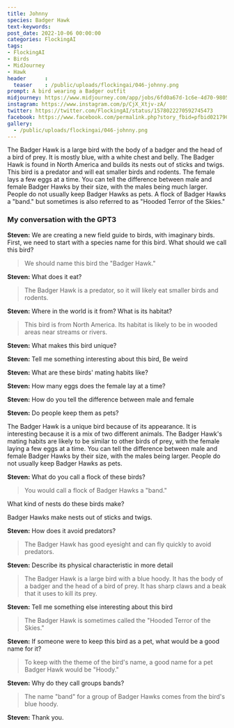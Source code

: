 ```yaml
---
title: Johnny
species: Badger Hawk
text-keywords: 
post_date: 2022-10-06 00:00:00
categories: FlockingAI
tags:
- FlockingAI
- Birds
- MidJourney 
- Hawk
header      :
  teaser    : /public/uploads/flockingai/046-johnny.png
prompt: A bird wearing a Badger outfit
midjourney: https://www.midjourney.com/app/jobs/6fd0a67d-1c6e-4d70-9805-eb86c8abd877
instagram: https://www.instagram.com/p/CjX_Xtjv-zA/
twitter: https://twitter.com/FlockingAI/status/1578022270592745473
facebook: https://www.facebook.com/permalink.php?story_fbid=pfbid02179CVu3CcjcgvTAoumpffDDWHee3tmSVrZAaKTYvNao1r2PLzWGhhE1Kb49NoHH8l&id=100084908943138
gallery: 
  - /public/uploads/flockingai/046-johnny.png
---
```


The Badger Hawk is a large bird with the body of a badger and the head of a bird of prey. It is mostly blue, with a white chest and belly. The Badger Hawk is found in North America and builds its nests out of sticks and twigs. This bird is a predator and will eat smaller birds and rodents. The female lays a few eggs at a time. You can tell the difference between male and female Badger Hawks by their size, with the males being much larger. People do not usually keep Badger Hawks as pets. A flock of Badger Hawks a "band." but sometimes is also referred to as "Hooded Terror of the Skies."

### My conversation with the GPT3

**Steven:** We are creating a new field guide to birds, with imaginary birds. First, we need to start with a species name for this bird. What should we call this bird?

> We should name this bird the "Badger Hawk."

**Steven:** What does it eat?

> The Badger Hawk is a predator, so it will likely eat smaller birds and rodents.

**Steven:** Where in the world is it from? What is its habitat?

> This bird is from North America. Its habitat is likely to be in wooded areas near streams or rivers.

**Steven:** What makes this bird unique?

**Steven:** Tell me something interesting about this bird, Be weird

**Steven:** What are these birds' mating habits like?

**Steven:** How many eggs does the female lay at a time?

**Steven:** How do you tell the difference between male and female

**Steven:** Do people keep them as pets?

The Badger Hawk is a unique bird because of its appearance. It is interesting because it is a mix of two different animals. The Badger Hawk's mating habits are likely to be similar to other birds of prey, with the female laying a few eggs at a time. You can tell the difference between male and female Badger Hawks by their size, with the males being larger. People do not usually keep Badger Hawks as pets.

**Steven:** What do you call a flock of these birds?

> You would call a flock of Badger Hawks a "band."

What kind of nests do these birds make?

Badger Hawks make nests out of sticks and twigs.

**Steven:** How does it avoid predators?

> The Badger Hawk has good eyesight and can fly quickly to avoid predators.

**Steven:** Describe its physical characteristic in more detail

> The Badger Hawk is a large bird with a blue hoody. It has the body of a badger and the head of a bird of prey. It has sharp claws and a beak that it uses to kill its prey.

**Steven:** Tell me something else interesting about this bird

> The Badger Hawk is sometimes called the "Hooded Terror of the Skies."

**Steven:** If someone were to keep this bird as a pet, what would be a good name for it?

> To keep with the theme of the bird's name, a good name for a pet Badger Hawk would be "Hoody."

**Steven:** Why do they call groups bands?

> The name "band" for a group of Badger Hawks comes from the bird's blue hoody.

**Steven:** Thank you.
